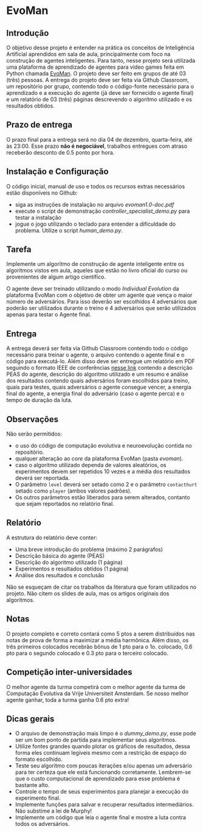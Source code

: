 # EvoMan

## Introdução

O objetivo desse projeto é entender na prática os conceitos de Inteligência Artificial aprendidos em sala de aula, principalmente com foco na construção de agentes inteligentes. Para tanto, nesse projeto será utilizada uma plataforma de aprendizado de agentes para video games feita em Python chamada [EvoMan](https://youtu.be/ZqaMjd1E4ZI). O projeto deve ser feito em grupos de até 03 (três) pessoas. A entrega do projeto deve ser feita via Github Classroom, um  repositório por grupo, contendo todo o código-fonte necessário para o aprendizado e a execução do agente (já deve ser fornecido o agente final) e um relatório de 03 (três) páginas descrevendo o algoritmo utilizado e os resultados obtidos.

## Prazo de entrega

O prazo final para a entrega será no dia 04 de dezembro, quarta-feira, até às 23:00. Esse prazo **não é negociável**, trabalhos entregues com atraso receberão desconto de $0.5$ ponto por hora.

## Instalação e Configuração

O código inicial, manual de uso e todos os recursos extras necessários estão disponíveis no Github:

- siga as instruções de instalação no arquivo *evoman1.0-doc.pdf*
- execute o script de demonstração *controller_specialist_demo.py*  para testar a instalação
- jogue o jogo utilizando o teclado para entender a dificuldade do problema. Utilize o script *human_demo.py*.

## Tarefa

Implemente um algoritmo de construção de agente inteligente entre os algoritmos vistos em aula, aqueles que estão no livro oficial do curso ou provenientes de algum artigo científico.

O agente deve ser treinado utilizando o modo *Individual Evolution* da plataforma EvoMan com o objetivo de obter um agente que vença o maior número de adversários. Para isso deverão ser escolhidos $4$ adversários que poderão ser utilizados durante o treino e $4$ adversários que serão utilizados apenas para testar o Agente final.

## Entrega

A entrega deverá ser feita via Github Classroom contendo todo o código necessário para treinar o agente, o arquivo contendo o agente final e o código para executá-lo. Além disso deve ser entregue um relatório em PDF seguindo o formato IEEE de conferências [nesse link](https://www.ieee.org/conferences/publishing/templates.html) contendo a descrição PEAS do agente, descrição do algoritmo utilizado e um resumo e análise dos resultados contendo quais adversários foram escolhidos para treino, quais para testes, quais adversários o agente consegue vencer, a energia final do agente, a energia final do adversário (caso o agente perca) e o tempo de duração da luta.

## Observações

Não serão permitidos:

- o uso do código de computação evolutiva e neuroevolução contida no repositório.
- qualquer alteração ao *core* da plataforma EvoMan (pasta *evoman*).
- caso o algoritmo utilizado dependa de valores aleatórios, os experimentos devem ser repetidos 10 vezes e a média dos resultados deverá ser reportada.
- O parâmetro `level` deverá ser setado como $2$ e o parâmetro `contacthurt` setado como `player` (ambos valores padrões).
- Os outros parâmetros estão liberados para serem alterados, contanto que sejam reportados no relatório final.

## Relatório

A estrutura do relatório deve conter:

- Uma breve introdução do problema (máximo 2 parágrafos)
- Descrição básica do agente (PEAS)
- Descrição do algoritmo utilizado (1 página)
- Experimentos e resultados obtidos (1 página)
- Análise dos resultados e conclusão

Não se esqueçam de citar os trabalhos da literatura que foram utilizados no projeto. Não citem os slides de aula, mas os artigos originais dos algoritmos.

## Notas

O projeto completo e correto contará como $5$ ptos a serem distribuídos nas notas de prova de forma a maximizar a média harmônica. Além disso, os três primeiros colocados recebrão bônus de $1$ pto para o 1o. colocado, $0.6$ pto para o segundo colocado e $0.3$ pto para o terceiro colocado.

## Competição inter-universidades

O melhor agente da turma competirá com o melhor agente da turma de Computação Evolutiva da Vrije Universiteit Amsterdam. Se nosso melhor agente ganhar, toda a turma ganha $0.6$ pto extra!

## Dicas gerais

- O arquivo de demonstração  mais limpo é o *dummy_demo.py*, esse pode ser um bom ponto de partida para implementar seus algoritmos.
- Utilize fontes grandes quando plotar os gráficos de resultados, dessa forma eles continuam legíveis mesmo com a restrição de espaço do formato escolhido.
- Teste seu algoritmo com poucas iterações e/ou apenas um adversário para ter certeza que ele está funcionando corretamente. Lembrem-se que o custo computacional de aprendizado para esse problema é bastante alto.
- Controle o tempo de seus experimentos para planejar a execução do experimento final.
- Implemente funções para salvar e recuperar resultados intermediários. Não substime a lei de Murphy!
- Implemente um código que leia o agente final e mostre a luta contra todos os adversários.

